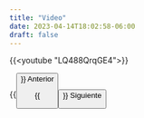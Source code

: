 ```yaml
---
title: "Video"
date: 2023-04-14T18:02:58-06:00
draft: false
---
```

{{<youtube "LQ488QrqGE4">}}

{{<button class=myButtonVideoTwo relref="/posts/curso/unidad1/elementosYEstructura/introduccion.md">}} Anterior

{{<button class=myButtonVideo relref="/posts/curso/unidad1/elementosYEstructura/more.md">}} Siguiente